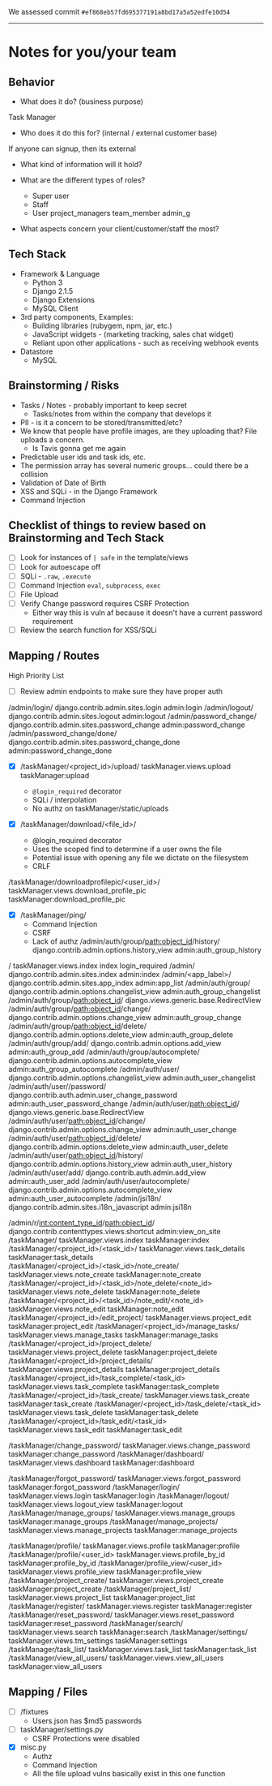We assessed commit `#ef868eb57fd695377191a8bd17a5a52edfe10d54`

---

# Notes for you/your team

## Behavior

* What does it do? (business purpose)

Task Manager

* Who does it do this for? (internal / external customer base)

If anyone can signup, then its external

* What kind of information will it hold?

* What are the different types of roles?

  * Super user
  * Staff
  * User
  project_managers
  team_member
  admin_g


* What aspects concern your client/customer/staff the most?

## Tech Stack

* Framework & Language
  * Python 3
  * Django 2.1.5
  * Django Extensions
  * MySQL Client
* 3rd party components, Examples:
  * Building libraries (rubygem, npm, jar, etc.)
  * JavaScript widgets - (marketing tracking, sales chat widget)
  * Reliant upon other applications - such as receiving webhook events
* Datastore
  * MySQL


## Brainstorming / Risks

* Tasks / Notes - probably important to keep secret
  * Tasks/notes from within the company that develops it
* PII - is it a concern to be stored/transmitted/etc?
* We know that people have profile images, are they uploading that? File uploads a concern.
  * Is Tavis gonna get me again
* Predictable user ids and task ids, etc.
* The permission array has several numeric groups... could there be a collision
* Validation of Date of Birth
* XSS and SQLi - in the Django Framework
* Command Injection

## Checklist of things to review based on Brainstorming and Tech Stack

- [ ] Look for instances of `| safe` in the template/views
- [ ] Look for autoescape off
- [ ] SQLi - `.raw`, `.execute`
- [ ] Command Injection `eval`, `subprocess`, `exec`
- [ ] File Upload
- [ ] Verify Change password requires CSRF Protection
  * Either way this is vuln af because it doesn't have a current password requirement
- [ ] Review the search function for XSS/SQLi

## Mapping / Routes

High Priority List

- [ ] Review admin endpoints to make sure they have proper auth


/admin/login/	django.contrib.admin.sites.login	admin:login
/admin/logout/	django.contrib.admin.sites.logout	admin:logout
/admin/password_change/	django.contrib.admin.sites.password_change	admin:password_change
/admin/password_change/done/	django.contrib.admin.sites.password_change_done	admin:password_change_done

- [x] /taskManager/<project_id>/upload/	taskManager.views.upload	taskManager:upload
  * `@login_required` decorator
  * SQLi / interpolation
  * No authz on taskManager/static/uploads

- [x] /taskManager/download/<file_id>/
  * @login_required decorator
  * Uses the scoped find to determine if a user owns the file
  * Potential issue with opening any file we dictate on the filesystem
  * CRLF

/taskManager/downloadprofilepic/<user_id>/	taskManager.views.download_profile_pic	taskManager:download_profile_pic
- [x] /taskManager/ping/
  * Command Injection
  * CSRF
  * Lack of authz
/admin/auth/group/<path:object_id>/history/	django.contrib.admin.options.history_view	admin:auth_group_history



/	taskManager.views.index	index	login_required
/admin/	django.contrib.admin.sites.index	admin:index
/admin/<app_label>/	django.contrib.admin.sites.app_index	admin:app_list
/admin/auth/group/	django.contrib.admin.options.changelist_view	admin:auth_group_changelist
/admin/auth/group/<path:object_id>/	django.views.generic.base.RedirectView
/admin/auth/group/<path:object_id>/change/	django.contrib.admin.options.change_view	admin:auth_group_change
/admin/auth/group/<path:object_id>/delete/	django.contrib.admin.options.delete_view	admin:auth_group_delete
/admin/auth/group/add/	django.contrib.admin.options.add_view	admin:auth_group_add
/admin/auth/group/autocomplete/	django.contrib.admin.options.autocomplete_view	admin:auth_group_autocomplete
/admin/auth/user/	django.contrib.admin.options.changelist_view	admin:auth_user_changelist
/admin/auth/user/<id>/password/	django.contrib.auth.admin.user_change_password	admin:auth_user_password_change
/admin/auth/user/<path:object_id>/	django.views.generic.base.RedirectView
/admin/auth/user/<path:object_id>/change/	django.contrib.admin.options.change_view	admin:auth_user_change
/admin/auth/user/<path:object_id>/delete/	django.contrib.admin.options.delete_view	admin:auth_user_delete
/admin/auth/user/<path:object_id>/history/	django.contrib.admin.options.history_view	admin:auth_user_history
/admin/auth/user/add/	django.contrib.auth.admin.add_view	admin:auth_user_add
/admin/auth/user/autocomplete/	django.contrib.admin.options.autocomplete_view	admin:auth_user_autocomplete
/admin/jsi18n/	django.contrib.admin.sites.i18n_javascript	admin:jsi18n

/admin/r/<int:content_type_id>/<path:object_id>/	django.contrib.contenttypes.views.shortcut	admin:view_on_site
/taskManager/	taskManager.views.index	taskManager:index
/taskManager/<project_id>/<task_id>/	taskManager.views.task_details	taskManager:task_details
/taskManager/<project_id>/<task_id>/note_create/	taskManager.views.note_create	taskManager:note_create
/taskManager/<project_id>/<task_id>/note_delete/<note_id>	taskManager.views.note_delete	taskManager:note_delete
/taskManager/<project_id>/<task_id>/note_edit/<note_id>	taskManager.views.note_edit	taskManager:note_edit
/taskManager/<project_id>/edit_project/	taskManager.views.project_edit	taskManager:project_edit
/taskManager/<project_id>/manage_tasks/	taskManager.views.manage_tasks	taskManager:manage_tasks
/taskManager/<project_id>/project_delete/	taskManager.views.project_delete	taskManager:project_delete
/taskManager/<project_id>/project_details/	taskManager.views.project_details	taskManager:project_details
/taskManager/<project_id>/task_complete/<task_id>	taskManager.views.task_complete	taskManager:task_complete
/taskManager/<project_id>/task_create/	taskManager.views.task_create	taskManager:task_create
/taskManager/<project_id>/task_delete/<task_id>	taskManager.views.task_delete	taskManager:task_delete
/taskManager/<project_id>/task_edit/<task_id>	taskManager.views.task_edit	taskManager:task_edit

/taskManager/change_password/	taskManager.views.change_password	taskManager:change_password
/taskManager/dashboard/	taskManager.views.dashboard	taskManager:dashboard

/taskManager/forgot_password/	taskManager.views.forgot_password	taskManager:forgot_password
/taskManager/login/	taskManager.views.login	taskManager:login
/taskManager/logout/	taskManager.views.logout_view	taskManager:logout
/taskManager/manage_groups/	taskManager.views.manage_groups	taskManager:manage_groups
/taskManager/manage_projects/	taskManager.views.manage_projects	taskManager:manage_projects

/taskManager/profile/	taskManager.views.profile	taskManager:profile
/taskManager/profile/<user_id>	taskManager.views.profile_by_id	taskManager:profile_by_id
/taskManager/profile_view/<user_id>	taskManager.views.profile_view	taskManager:profile_view
/taskManager/project_create/	taskManager.views.project_create	taskManager:project_create
/taskManager/project_list/	taskManager.views.project_list	taskManager:project_list
/taskManager/register/	taskManager.views.register	taskManager:register
/taskManager/reset_password/	taskManager.views.reset_password	taskManager:reset_password
/taskManager/search/	taskManager.views.search	taskManager:search
/taskManager/settings/	taskManager.views.tm_settings	taskManager:settings
/taskManager/task_list/	taskManager.views.task_list	taskManager:task_list
/taskManager/view_all_users/	taskManager.views.view_all_users	taskManager:view_all_users


## Mapping / Files

- [ ] /fixtures
  * Users.json has $md5 passwords
- [ ] taskManager/settings.py
   * CSRF Protections were disabled
- [x] misc.py
  * Authz
  * Command Injection
  * All the file upload vulns basically exist in this one function
